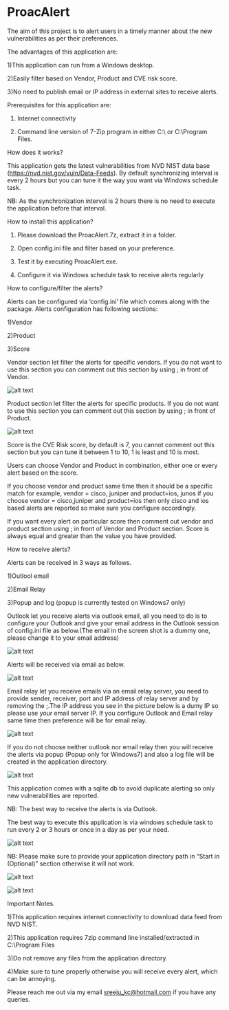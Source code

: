 # ProacAlert
The aim of this project is to alert users in a timely manner about the new vulnerabilities as per their preferences.

The advantages of this application are:

1)This application can run from a Windows desktop.

2)Easily filter based on Vendor, Product and CVE risk score.

3)No need to publish email or IP address in external sites to receive alerts.


Prerequisites for this application are:

1) Internet connectivity

2) Command line version of 7-Zip program in either C:\ or C:\Program Files.

How does it works?

This application gets the latest vulnerabilities from NVD NIST data base (https://nvd.nist.gov/vuln/Data-Feeds). By default synchronizing interval is every 2 hours but you can tune it the way you want via Windows schedule task.

NB: As the synchronization interval is 2 hours there is no need to execute the application before that interval.

How to install this application?

1) Please download the ProacAlert.7z, extract it in a folder.

2) Open config.ini file and filter based on your preference.

3) Test it by executing ProacAlert.exe.

4) Configure it via Windows schedule task to receive alerts regularly

How to configure/filter the alerts?

Alerts can be configured via ‘config.ini’ file which comes along with the package. Alerts configuration has following sections:

1)Vendor

2)Product

3)Score

Vendor section let filter the alerts for specific vendors. If you do not want to use this section you can comment out this section by using ; in front of Vendor.

![alt text](https://s20.postimg.org/82x6q8bjh/conf6.png)

Product section let filter the alerts for specific products. If you do not want to use this section you can comment out this section by using ; in front of Product.

![alt text](https://s20.postimg.org/6nvm1mkrx/conf7.png)

Score is the CVE Risk score, by default is 7, you cannot comment out this section but you can tune it between 1 to 10, 1 is least and 10 is most.

Users can choose Vendor and Product in combination, either one or every alert based on the score.

If you choose vendor and product same time then it should be a specific match for example, vendor = cisco, juniper and product=ios, junos if you choose vendor = cisco,juniper and product=ios then only cisco and ios based alerts are reported so make sure you configure accordingly.

If you want every alert on particular score then comment out vendor and product section using ; in front of Vendor and Product section. Score is always equal and greater than the value you have provided.

How to receive alerts?

Alerts can be received in 3 ways as follows.

1)Outlool email

2)Email Relay

3)Popup and log (popup is currently tested on Windows7 only)

Outlook let you receive alerts via outlook email, all you need to do is to configure your Outlook and give your email address in the Outlook session of config.ini file as below.(The email in the screen shot is a dummy one, please change it to your email address)

![alt text](https://s20.postimg.org/f339jsb4d/outlook.png)

Alerts will be received via email as below.

![alt text](https://s20.postimg.org/mfyfualbh/al1.png)

Email relay let you receive emails via an email relay server, you need to provide sender, receiver, port and IP address of relay server and by removing the ;.The IP address you see in the picture below is a dumy IP so please use your email server IP. If you configure Outlook and Email relay same time then preference will be for email relay.

![alt text](https://s20.postimg.org/q2ogv8wct/emailrelay.png)

If you do not choose neither outlook nor email relay then you will receive the alerts via popup (Popup only for Windows7) and also a log file will be created in the application directory. 

![alt text](https://s20.postimg.org/6vr238vm5/al2.png)

This application comes with a sqlite db to avoid duplicate alerting so only new vulnerabilities are reported.

NB: The best way to receive the alerts is via Outlook. 


The best way to execute this application is via windows schedule task to run every 2 or 3 hours or once in a day as per your need. 

![alt text](https://s20.postimg.org/fbgml2ykt/sctask1.png)

NB: Please make sure to provide your application directory path in “Start in (Optional)” section otherwise it will not work.

![alt text](https://s20.postimg.org/oj8v1vst9/sctask2.png)

![alt text](https://s20.postimg.org/m1x3unj7h/sctask3.png)

Important Notes.

1)This application requires internet connectivity to download data feed from NVD NIST.

2)This application requires 7zip command line installed/extracted in C:\Program Files

3)Do not remove any files from the application directory.

4)Make sure to tune properly otherwise you will receive every alert, which can be annoying.


Please reach me out via my email sreeju_kc@hotmail.com if you have any queries.

